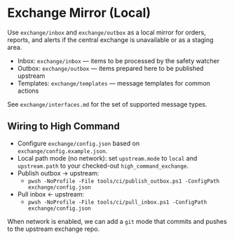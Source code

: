 # Exchange Mirror (Local)

Use `exchange/inbox` and `exchange/outbox` as a local mirror for orders, reports, and alerts if the central exchange is unavailable or as a staging area.

- Inbox: `exchange/inbox` — items to be processed by the safety watcher
- Outbox: `exchange/outbox` — items prepared here to be published upstream
- Templates: `exchange/templates` — message templates for common actions

See `exchange/interfaces.md` for the set of supported message types.

## Wiring to High Command

- Configure `exchange/config.json` based on `exchange/config.example.json`.
- Local path mode (no network): set `upstream.mode` to `local` and `upstream.path` to your checked-out `high_command_exchange`.
- Publish outbox → upstream:
  - `pwsh -NoProfile -File tools/ci/publish_outbox.ps1 -ConfigPath exchange/config.json`
- Pull inbox ← upstream:
  - `pwsh -NoProfile -File tools/ci/pull_inbox.ps1 -ConfigPath exchange/config.json`

When network is enabled, we can add a `git` mode that commits and pushes to the upstream exchange repo.
